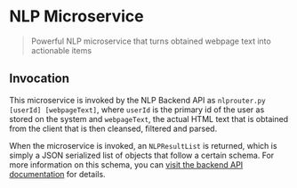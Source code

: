 # NLP Microservice
> Powerful NLP microservice that turns obtained webpage text into actionable items

## Invocation
This microservice is invoked by the NLP Backend API as `nlprouter.py [userId] [webpageText]`, where `userId` is the primary id of the user as stored on the system and `webpageText`, the actual HTML text that is obtained from the client that is then cleansed, filtered and parsed.

When the microservice is invoked, an `NLPResultList` is returned, which is simply a JSON serialized list of objects that follow a certain schema. For more information on this schema, you can [visit the backend API documentation](https://github.com/OracleChrome/backend) for details.
